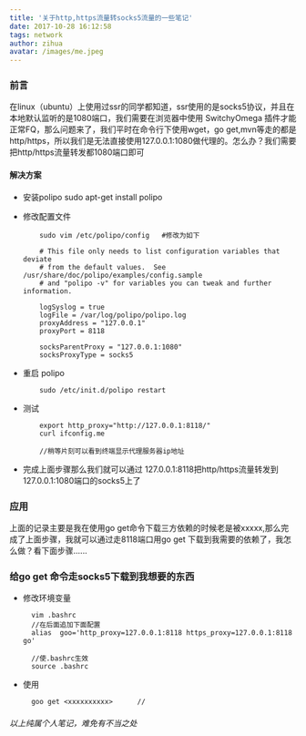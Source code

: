 ```yaml
---
title: '关于http,https流量转socks5流量的一些笔记'
date: 2017-10-28 16:12:58
tags: network
author: zihua
avatar: /images/me.jpeg
---
```


### 前言
在linux（ubuntu）上使用过ssr的同学都知道，ssr使用的是socks5协议，并且在本地默认监听的是1080端口，我们需要在浏览器中使用 SwitchyOmega 插件才能正常FQ，那么问题来了，我们平时在命令行下使用wget，go get,mvn等走的都是http/https，所以我们是无法直接使用127.0.0.1:1080做代理的。怎么办？我们需要把http/https流量转发都1080端口即可
#### 解决方案
* 安装polipo
          sudo apt-get install polipo

* 修改配置文件

          sudo vim /etc/polipo/config   #修改为如下

          # This file only needs to list configuration variables that deviate
          # from the default values.  See /usr/share/doc/polipo/examples/config.sample
          # and "polipo -v" for variables you can tweak and further information.

          logSyslog = true
          logFile = /var/log/polipo/polipo.log
          proxyAddress = "127.0.0.1"
          proxyPort = 8118

          socksParentProxy = "127.0.0.1:1080"
          socksProxyType = socks5
* 重启 polipo

          sudo /etc/init.d/polipo restart

* 测试

          export http_proxy="http://127.0.0.1:8118/"
          curl ifconfig.me

          //稍等片刻可以看到终端显示代理服务器ip地址

* 完成上面步骤那么我们就可以通过 127.0.0.1:8118把http/https流量转发到127.0.0.1:1080端口的socks5上了

### 应用
上面的记录主要是我在使用go get命令下载三方依赖的时候老是被xxxxx,那么完成了上面步骤，我就可以通过走8118端口用go get 下载到我需要的依赖了，我怎么做？看下面步骤......

### 给go get 命令走socks5下载到我想要的东西
* 修改环境变量

        vim .bashrc
        //在后面追加下面配置
        alias  goo='http_proxy=127.0.0.1:8118 https_proxy=127.0.0.1:8118 go'

        //使.bashrc生效
        source .bashrc

* 使用

        goo get <xxxxxxxxxx>      //




###### 以上纯属个人笔记，难免有不当之处

